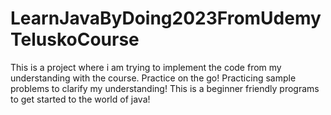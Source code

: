 # LearnJavaByDoing2023FromUdemyTeluskoCourse

This is a project where i am trying to implement the code from my understanding with the course.
Practice on the go!
Practicing sample  problems to clarify my understanding!
This is a beginner friendly programs to get started to the world of java!

